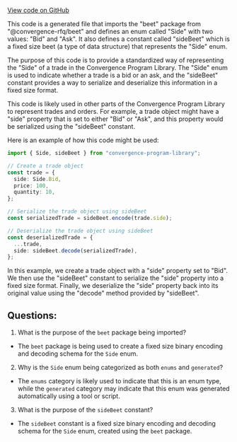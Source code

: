 [View code on GitHub](https://github.com/convergence-rfq/convergence-program-library/rfq/js/generated/types/Side.ts)

This code is a generated file that imports the "beet" package from "@convergence-rfq/beet" and defines an enum called "Side" with two values: "Bid" and "Ask". It also defines a constant called "sideBeet" which is a fixed size beet (a type of data structure) that represents the "Side" enum.

The purpose of this code is to provide a standardized way of representing the "Side" of a trade in the Convergence Program Library. The "Side" enum is used to indicate whether a trade is a bid or an ask, and the "sideBeet" constant provides a way to serialize and deserialize this information in a fixed size format.

This code is likely used in other parts of the Convergence Program Library to represent trades and orders. For example, a trade object might have a "side" property that is set to either "Bid" or "Ask", and this property would be serialized using the "sideBeet" constant.

Here is an example of how this code might be used:

```typescript
import { Side, sideBeet } from "convergence-program-library";

// Create a trade object
const trade = {
  side: Side.Bid,
  price: 100,
  quantity: 10,
};

// Serialize the trade object using sideBeet
const serializedTrade = sideBeet.encode(trade.side);

// Deserialize the trade object using sideBeet
const deserializedTrade = {
  ...trade,
  side: sideBeet.decode(serializedTrade),
};
``` 

In this example, we create a trade object with a "side" property set to "Bid". We then use the "sideBeet" constant to serialize the "side" property into a fixed size format. Finally, we deserialize the "side" property back into its original value using the "decode" method provided by "sideBeet".
## Questions: 
 1. What is the purpose of the `beet` package being imported?
- The `beet` package is being used to create a fixed size binary encoding and decoding schema for the `Side` enum.

2. Why is the `Side` enum being categorized as both `enums` and `generated`?
- The `enums` category is likely used to indicate that this is an enum type, while the `generated` category may indicate that this enum was generated automatically using a tool or script.

3. What is the purpose of the `sideBeet` constant?
- The `sideBeet` constant is a fixed size binary encoding and decoding schema for the `Side` enum, created using the `beet` package.